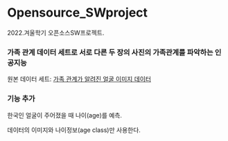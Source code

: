 # Opensource_SWproject
2022.겨울학기 오픈소스SW프로젝트.

### 가족 관계 데이터 세트로 서로 다른 두 장의 사진의 가족관계를 파악하는 인공지능

원본 데이터 세트: [가족 관계가 알려진 얼굴 이미지 데이터](https://aihub.or.kr/aihubdata/data/view.do?currMenu=115&topMenu=100&aihubDataSe=realm&dataSetSn=528)

### 기능 추가

한국인 얼굴이 주어졌을 때 나이(age)를 예측.

데이터의 이미지와 나이정보(age class)만 사용한다.
